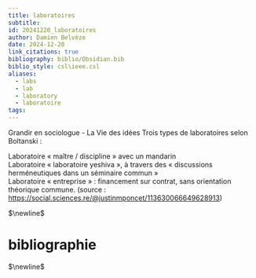 ```yaml
---
title: laboratoires
subtitle: 
id: 20241220_laboratoires
author: Damien Belvèze
date: 2024-12-20
link_citations: true
bibliography: biblio/Obsidian.bib
biblio_style: csl\ieee.csl
aliases:
  - labs
  - lab
  - laboratory
  - laboratoire
tags:
---
```

Grandir en sociologue - La Vie des idées Trois types de laboratoires selon Boltanski :

Laboratoire « maître / discipline » avec un mandarin  
Laboratoire « laboratoire yeshiva », à travers des « discussions herméneutiques dans un séminaire commun »  
Laboratoire « entreprise » : financement sur contrat, sans orientation théorique commune.
(source : https://social.sciences.re/@justinmponcet/113630066649628913)


$\newline$
# bibliographie
$\newline$






